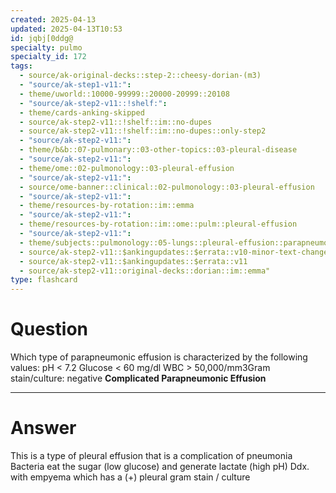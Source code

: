 ```yaml
---
created: 2025-04-13
updated: 2025-04-13T10:53
id: jqbj[0ddg@
specialty: pulmo
specialty_id: 172
tags:
  - source/ak-original-decks::step-2::cheesy-dorian-(m3)
  - "source/ak-step1-v11:": 
  - theme/uworld::10000-99999::20000-20999::20108
  - "source/ak-step2-v11::!shelf:": 
  - theme/cards-anking-skipped
  - source/ak-step2-v11::!shelf::im::no-dupes
  - source/ak-step2-v11::!shelf::im::no-dupes::only-step2
  - "source/ak-step2-v11:": 
  - theme/b&b::07-pulmonary::03-other-topics::03-pleural-disease
  - "source/ak-step2-v11:": 
  - theme/ome::02-pulmonology::03-pleural-effusion
  - "source/ak-step2-v11:": 
  - source/ome-banner::clinical::02-pulmonology::03-pleural-effusion
  - "source/ak-step2-v11:": 
  - theme/resources-by-rotation::im::emma
  - "source/ak-step2-v11:": 
  - theme/resources-by-rotation::im::ome::pulm::pleural-effusion
  - "source/ak-step2-v11:": 
  - theme/subjects::pulmonology::05-lungs::pleural-effusion::parapneumonic-effusion::uncomplicated
  - source/ak-step2-v11::$ankingupdates::$errata::v10-minor-text-changes
  - source/ak-step2-v11::$ankingupdates::$errata::v11
  - source/ak-step2-v11::original-decks::dorian::im::emma"
type: flashcard
---
```


# Question
Which type of parapneumonic effusion is characterized by the following values:     pH < 7.2 Glucose < 60 mg/dl WBC > 50,000/mm3Gram stain/culture: negative   **Complicated Parapneumonic Effusion**

---

# Answer
This is a type of pleural effusion that is a complication of pneumonia Bacteria eat the sugar (low glucose) and generate lactate (high pH) Ddx. with empyema which has a (+) pleural gram stain / culture